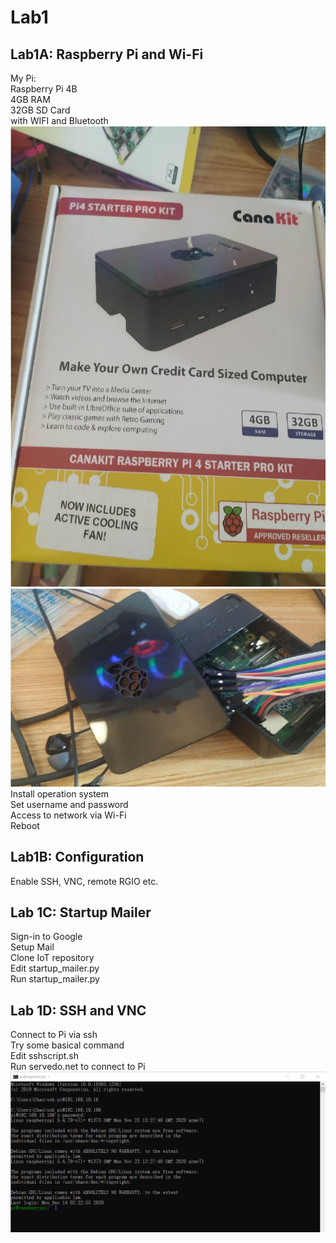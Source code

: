 # Lab1
## Lab1A: Raspberry Pi and Wi-Fi
My Pi:  
  Raspberry Pi 4B  
  4GB RAM  
  32GB SD Card  
  with WIFI and Bluetooth  
![](Lab1A_0.jpg)  
![](Lab1A_1.jpg)  
Install operation system  
Set username and password  
Access to network via Wi-Fi  
Reboot  
## Lab1B: Configuration
 Enable SSH, VNC, remote RGIO etc.
## Lab 1C: Startup Mailer
Sign-in to Google  
Setup Mail  
Clone IoT repository  
Edit startup_mailer.py  
Run startup_mailer.py  
## Lab 1D: SSH and VNC
Connect to Pi via ssh  
Try some basical command  
Edit sshscript.sh  
Run servedo.net to connect to Pi  
![](Lab1D_0.jpg)
